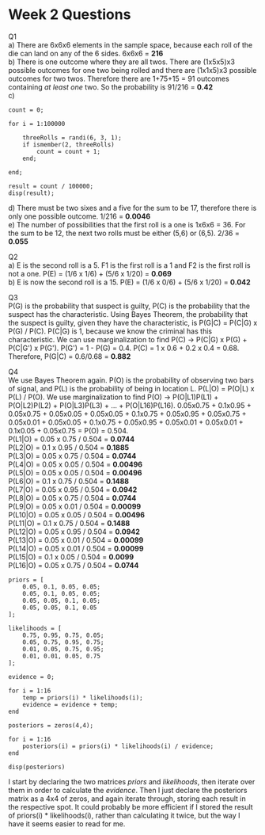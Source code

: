 # Week 2 Questions

Q1  
a) There are 6x6x6 elements in the sample space, because each roll of the die can land on any of the 6 sides. 6x6x6 = **216**  
b) There is one outcome where they are all twos. There are (1x5x5)x3 possible outcomes for one two being rolled and there are (1x1x5)x3 possible outcomes for two twos. Therefore there are 1+75+15 = 91 outcomes containing *at least one* two. So the probability is 91/216 = **0.42**  
c)

	count = 0;

	for i = 1:100000

	    threeRolls = randi(6, 3, 1);
	    if ismember(2, threeRolls)
	        count = count + 1;
	    end;

	end;

	result = count / 100000;
	disp(result);

d) There must be two sixes and a five for the sum to be 17, therefore there is only one possible outcome. 1/216 = **0.0046**  
e) The number of possibilities that the first roll is a one is 1x6x6 = 36. For the sum to be 12, the next two rolls must be either (5,6) or (6,5). 2/36 = **0.055**

Q2  
a) E is the second roll is a 5. F1 is the first roll is a 1 and F2 is the first roll is not a one. P(E) = (1/6 x 1/6) + (5/6 x 1/20) = **0.069**  
b) E is now the second roll is a 15. P(E) = (1/6 x 0/6) + (5/6 x 1/20) = **0.042**

Q3  
P(G) is the probability that suspect is guilty, P(C) is the probability that the suspect has the characteristic. Using Bayes Theorem, the probability that the suspect is guilty, given they have the characteristic, is P(G|C) = P(C|G) x P(G) / P(C). P(C|G) is 1, because we know the criminal has this characteristic. We can use marginalization to find P(C) -> P(C|G) x P(G) + P(C|G') x P(G'). P(G') = 1 - P(G) = 0.4. P(C) = 1 x 0.6 + 0.2 x 0.4 = 0.68. Therefore, P(G|C) = 0.6/0.68 = **0.882**

Q4  
We use Bayes Theorem again. P(O) is the probability of observing two bars of signal, and P(L) is the probability of being in location L. P(L|O) = P(O|L) x P(L) / P(O). We use marginalization to find P(O) -> P(O|L1)P(L1) + P(O|L2)P(L2) + P(O|L3)P(L3) + ... + P(O|L16)P(L16). 0.05x0.75 + 0.1x0.95 + 0.05x0.75 + 0.05x0.05 + 0.05x0.05 + 0.1x0.75 + 0.05x0.95 + 0.05x0.75 + 0.05x0.01 + 0.05x0.05 + 0.1x0.75 + 0.05x0.95 + 0.05x0.01 + 0.05x0.01 + 0.1x0.05 + 0.05x0.75 = P(O) = 0.504.  
P(L1|O) = 0.05 x 0.75 / 0.504 = **0.0744**  
P(L2|O) = 0.1 x 0.95 / 0.504 = **0.1885**  
P(L3|O) = 0.05 x 0.75 / 0.504 = **0.0744**  
P(L4|O) = 0.05 x 0.05 / 0.504 = **0.00496**  
P(L5|O) = 0.05 x 0.05 / 0.504 = **0.00496**  
P(L6|O) = 0.1 x 0.75 / 0.504 = **0.1488**  
P(L7|O) = 0.05 x 0.95 / 0.504 = **0.0942**  
P(L8|O) = 0.05 x 0.75 / 0.504 = **0.0744**  
P(L9|O) = 0.05 x 0.01 / 0.504 = **0.00099**  
P(L10|O) = 0.05 x 0.05 / 0.504 = **0.00496**  
P(L11|O) = 0.1 x 0.75 / 0.504 = **0.1488**  
P(L12|O) = 0.05 x 0.95 / 0.504 = **0.0942**  
P(L13|O) = 0.05 x 0.01 / 0.504 = **0.00099**  
P(L14|O) = 0.05 x 0.01 / 0.504 = **0.00099**  
P(L15|O) = 0.1 x 0.05 / 0.504 = **0.0099**  
P(L16|O) = 0.05 x 0.75 / 0.504 = **0.0744**  


	priors = [
	    0.05, 0.1, 0.05, 0.05;
	    0.05, 0.1, 0.05, 0.05;
	    0.05, 0.05, 0.1, 0.05;
	    0.05, 0.05, 0.1, 0.05
	];

	likelihoods = [
	    0.75, 0.95, 0.75, 0.05;
	    0.05, 0.75, 0.95, 0.75;
	    0.01, 0.05, 0.75, 0.95;
	    0.01, 0.01, 0.05, 0.75
	];

	evidence = 0;

	for i = 1:16
	    temp = priors(i) * likelihoods(i);
	    evidence = evidence + temp;
	end

	posteriors = zeros(4,4);

	for i = 1:16
	    posteriors(i) = priors(i) * likelihoods(i) / evidence;
	end

	disp(posteriors)

I start by declaring the two matrices *priors* and *likelihoods*, then iterate over them in order to calculate the *evidence*. Then I just declare the posteriors matrix as a 4x4 of zeros, and again iterate through, storing each result in the respective spot. It could probably be more efficient if I stored the result of priors(i) * likelihoods(i), rather than calculating it twice, but the way I have it seems easier to read for me.
